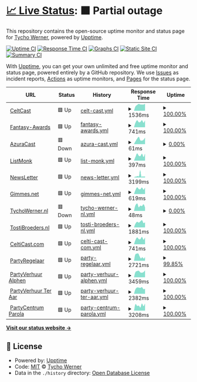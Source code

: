 # [📈 Live Status](https://TychoWerner.github.io/upptime): <!--live status--> **🟧 Partial outage**

This repository contains the open-source uptime monitor and status page for [Tycho Werner](https://TychoWerner.github.io/upptime), powered by [Upptime](https://github.com/upptime/upptime).

[![Uptime CI](https://github.com/TychoWerner/upptime/workflows/Uptime%20CI/badge.svg)](https://github.com/TychoWerner/upptime/actions?query=workflow%3A%22Uptime+CI%22)
[![Response Time CI](https://github.com/TychoWerner/upptime/workflows/Response%20Time%20CI/badge.svg)](https://github.com/TychoWerner/upptime/actions?query=workflow%3A%22Response+Time+CI%22)
[![Graphs CI](https://github.com/TychoWerner/upptime/workflows/Graphs%20CI/badge.svg)](https://github.com/TychoWerner/upptime/actions?query=workflow%3A%22Graphs+CI%22)
[![Static Site CI](https://github.com/TychoWerner/upptime/workflows/Static%20Site%20CI/badge.svg)](https://github.com/TychoWerner/upptime/actions?query=workflow%3A%22Static+Site+CI%22)
[![Summary CI](https://github.com/TychoWerner/upptime/workflows/Summary%20CI/badge.svg)](https://github.com/TychoWerner/upptime/actions?query=workflow%3A%22Summary+CI%22)

With [Upptime](https://upptime.js.org), you can get your own unlimited and free uptime monitor and status page, powered entirely by a GitHub repository. We use [Issues](https://github.com/TychoWerner/upptime/issues) as incident reports, [Actions](https://github.com/TychoWerner/upptime/actions) as uptime monitors, and [Pages](https://TychoWerner.github.io/upptime) for the status page.

<!--start: status pages-->
<!-- This summary is generated by Upptime (https://github.com/upptime/upptime) -->
<!-- Do not edit this manually, your changes will be overwritten -->
<!-- prettier-ignore -->
| URL | Status | History | Response Time | Uptime |
| --- | ------ | ------- | ------------- | ------ |
| <img alt="" src="https://icons.duckduckgo.com/ip3/www.celtcast.com.ico" height="13"> [CeltCast](https://www.celtcast.com) | 🟩 Up | [celt-cast.yml](https://github.com/TychoWerner/upptime/commits/HEAD/history/celt-cast.yml) | <details><summary><img alt="Response time graph" src="./graphs/celt-cast/response-time-week.png" height="20"> 1536ms</summary><br><a href="https://TychoWerner.github.io/upptime/history/celt-cast"><img alt="Response time 1858" src="https://img.shields.io/endpoint?url=https%3A%2F%2Fraw.githubusercontent.com%2FTychoWerner%2Fupptime%2FHEAD%2Fapi%2Fcelt-cast%2Fresponse-time.json"></a><br><a href="https://TychoWerner.github.io/upptime/history/celt-cast"><img alt="24-hour response time 1503" src="https://img.shields.io/endpoint?url=https%3A%2F%2Fraw.githubusercontent.com%2FTychoWerner%2Fupptime%2FHEAD%2Fapi%2Fcelt-cast%2Fresponse-time-day.json"></a><br><a href="https://TychoWerner.github.io/upptime/history/celt-cast"><img alt="7-day response time 1536" src="https://img.shields.io/endpoint?url=https%3A%2F%2Fraw.githubusercontent.com%2FTychoWerner%2Fupptime%2FHEAD%2Fapi%2Fcelt-cast%2Fresponse-time-week.json"></a><br><a href="https://TychoWerner.github.io/upptime/history/celt-cast"><img alt="30-day response time 1567" src="https://img.shields.io/endpoint?url=https%3A%2F%2Fraw.githubusercontent.com%2FTychoWerner%2Fupptime%2FHEAD%2Fapi%2Fcelt-cast%2Fresponse-time-month.json"></a><br><a href="https://TychoWerner.github.io/upptime/history/celt-cast"><img alt="1-year response time 2027" src="https://img.shields.io/endpoint?url=https%3A%2F%2Fraw.githubusercontent.com%2FTychoWerner%2Fupptime%2FHEAD%2Fapi%2Fcelt-cast%2Fresponse-time-year.json"></a></details> | <details><summary><a href="https://TychoWerner.github.io/upptime/history/celt-cast">100.00%</a></summary><a href="https://TychoWerner.github.io/upptime/history/celt-cast"><img alt="All-time uptime 99.80%" src="https://img.shields.io/endpoint?url=https%3A%2F%2Fraw.githubusercontent.com%2FTychoWerner%2Fupptime%2FHEAD%2Fapi%2Fcelt-cast%2Fuptime.json"></a><br><a href="https://TychoWerner.github.io/upptime/history/celt-cast"><img alt="24-hour uptime 100.00%" src="https://img.shields.io/endpoint?url=https%3A%2F%2Fraw.githubusercontent.com%2FTychoWerner%2Fupptime%2FHEAD%2Fapi%2Fcelt-cast%2Fuptime-day.json"></a><br><a href="https://TychoWerner.github.io/upptime/history/celt-cast"><img alt="7-day uptime 100.00%" src="https://img.shields.io/endpoint?url=https%3A%2F%2Fraw.githubusercontent.com%2FTychoWerner%2Fupptime%2FHEAD%2Fapi%2Fcelt-cast%2Fuptime-week.json"></a><br><a href="https://TychoWerner.github.io/upptime/history/celt-cast"><img alt="30-day uptime 99.96%" src="https://img.shields.io/endpoint?url=https%3A%2F%2Fraw.githubusercontent.com%2FTychoWerner%2Fupptime%2FHEAD%2Fapi%2Fcelt-cast%2Fuptime-month.json"></a><br><a href="https://TychoWerner.github.io/upptime/history/celt-cast"><img alt="1-year uptime 99.74%" src="https://img.shields.io/endpoint?url=https%3A%2F%2Fraw.githubusercontent.com%2FTychoWerner%2Fupptime%2FHEAD%2Fapi%2Fcelt-cast%2Fuptime-year.json"></a></details>
| <img alt="" src="https://icons.duckduckgo.com/ip3/fantasy-awards.com.ico" height="13"> [Fantasy-Awards](https://fantasy-awards.com) | 🟩 Up | [fantasy-awards.yml](https://github.com/TychoWerner/upptime/commits/HEAD/history/fantasy-awards.yml) | <details><summary><img alt="Response time graph" src="./graphs/fantasy-awards/response-time-week.png" height="20"> 741ms</summary><br><a href="https://TychoWerner.github.io/upptime/history/fantasy-awards"><img alt="Response time 1786" src="https://img.shields.io/endpoint?url=https%3A%2F%2Fraw.githubusercontent.com%2FTychoWerner%2Fupptime%2FHEAD%2Fapi%2Ffantasy-awards%2Fresponse-time.json"></a><br><a href="https://TychoWerner.github.io/upptime/history/fantasy-awards"><img alt="24-hour response time 874" src="https://img.shields.io/endpoint?url=https%3A%2F%2Fraw.githubusercontent.com%2FTychoWerner%2Fupptime%2FHEAD%2Fapi%2Ffantasy-awards%2Fresponse-time-day.json"></a><br><a href="https://TychoWerner.github.io/upptime/history/fantasy-awards"><img alt="7-day response time 741" src="https://img.shields.io/endpoint?url=https%3A%2F%2Fraw.githubusercontent.com%2FTychoWerner%2Fupptime%2FHEAD%2Fapi%2Ffantasy-awards%2Fresponse-time-week.json"></a><br><a href="https://TychoWerner.github.io/upptime/history/fantasy-awards"><img alt="30-day response time 758" src="https://img.shields.io/endpoint?url=https%3A%2F%2Fraw.githubusercontent.com%2FTychoWerner%2Fupptime%2FHEAD%2Fapi%2Ffantasy-awards%2Fresponse-time-month.json"></a><br><a href="https://TychoWerner.github.io/upptime/history/fantasy-awards"><img alt="1-year response time 2085" src="https://img.shields.io/endpoint?url=https%3A%2F%2Fraw.githubusercontent.com%2FTychoWerner%2Fupptime%2FHEAD%2Fapi%2Ffantasy-awards%2Fresponse-time-year.json"></a></details> | <details><summary><a href="https://TychoWerner.github.io/upptime/history/fantasy-awards">100.00%</a></summary><a href="https://TychoWerner.github.io/upptime/history/fantasy-awards"><img alt="All-time uptime 99.91%" src="https://img.shields.io/endpoint?url=https%3A%2F%2Fraw.githubusercontent.com%2FTychoWerner%2Fupptime%2FHEAD%2Fapi%2Ffantasy-awards%2Fuptime.json"></a><br><a href="https://TychoWerner.github.io/upptime/history/fantasy-awards"><img alt="24-hour uptime 100.00%" src="https://img.shields.io/endpoint?url=https%3A%2F%2Fraw.githubusercontent.com%2FTychoWerner%2Fupptime%2FHEAD%2Fapi%2Ffantasy-awards%2Fuptime-day.json"></a><br><a href="https://TychoWerner.github.io/upptime/history/fantasy-awards"><img alt="7-day uptime 100.00%" src="https://img.shields.io/endpoint?url=https%3A%2F%2Fraw.githubusercontent.com%2FTychoWerner%2Fupptime%2FHEAD%2Fapi%2Ffantasy-awards%2Fuptime-week.json"></a><br><a href="https://TychoWerner.github.io/upptime/history/fantasy-awards"><img alt="30-day uptime 100.00%" src="https://img.shields.io/endpoint?url=https%3A%2F%2Fraw.githubusercontent.com%2FTychoWerner%2Fupptime%2FHEAD%2Fapi%2Ffantasy-awards%2Fuptime-month.json"></a><br><a href="https://TychoWerner.github.io/upptime/history/fantasy-awards"><img alt="1-year uptime 99.84%" src="https://img.shields.io/endpoint?url=https%3A%2F%2Fraw.githubusercontent.com%2FTychoWerner%2Fupptime%2FHEAD%2Fapi%2Ffantasy-awards%2Fuptime-year.json"></a></details>
| <img alt="" src="https://icons.duckduckgo.com/ip3/azuracast.tychowerner.nl.ico" height="13"> [AzuraCast](https://azuracast.tychowerner.nl) | 🟥 Down | [azura-cast.yml](https://github.com/TychoWerner/upptime/commits/HEAD/history/azura-cast.yml) | <details><summary><img alt="Response time graph" src="./graphs/azura-cast/response-time-week.png" height="20"> 61ms</summary><br><a href="https://TychoWerner.github.io/upptime/history/azura-cast"><img alt="Response time 529" src="https://img.shields.io/endpoint?url=https%3A%2F%2Fraw.githubusercontent.com%2FTychoWerner%2Fupptime%2FHEAD%2Fapi%2Fazura-cast%2Fresponse-time.json"></a><br><a href="https://TychoWerner.github.io/upptime/history/azura-cast"><img alt="24-hour response time 57" src="https://img.shields.io/endpoint?url=https%3A%2F%2Fraw.githubusercontent.com%2FTychoWerner%2Fupptime%2FHEAD%2Fapi%2Fazura-cast%2Fresponse-time-day.json"></a><br><a href="https://TychoWerner.github.io/upptime/history/azura-cast"><img alt="7-day response time 61" src="https://img.shields.io/endpoint?url=https%3A%2F%2Fraw.githubusercontent.com%2FTychoWerner%2Fupptime%2FHEAD%2Fapi%2Fazura-cast%2Fresponse-time-week.json"></a><br><a href="https://TychoWerner.github.io/upptime/history/azura-cast"><img alt="30-day response time 59" src="https://img.shields.io/endpoint?url=https%3A%2F%2Fraw.githubusercontent.com%2FTychoWerner%2Fupptime%2FHEAD%2Fapi%2Fazura-cast%2Fresponse-time-month.json"></a><br><a href="https://TychoWerner.github.io/upptime/history/azura-cast"><img alt="1-year response time 445" src="https://img.shields.io/endpoint?url=https%3A%2F%2Fraw.githubusercontent.com%2FTychoWerner%2Fupptime%2FHEAD%2Fapi%2Fazura-cast%2Fresponse-time-year.json"></a></details> | <details><summary><a href="https://TychoWerner.github.io/upptime/history/azura-cast">0.00%</a></summary><a href="https://TychoWerner.github.io/upptime/history/azura-cast"><img alt="All-time uptime 82.16%" src="https://img.shields.io/endpoint?url=https%3A%2F%2Fraw.githubusercontent.com%2FTychoWerner%2Fupptime%2FHEAD%2Fapi%2Fazura-cast%2Fuptime.json"></a><br><a href="https://TychoWerner.github.io/upptime/history/azura-cast"><img alt="24-hour uptime 0.00%" src="https://img.shields.io/endpoint?url=https%3A%2F%2Fraw.githubusercontent.com%2FTychoWerner%2Fupptime%2FHEAD%2Fapi%2Fazura-cast%2Fuptime-day.json"></a><br><a href="https://TychoWerner.github.io/upptime/history/azura-cast"><img alt="7-day uptime 0.00%" src="https://img.shields.io/endpoint?url=https%3A%2F%2Fraw.githubusercontent.com%2FTychoWerner%2Fupptime%2FHEAD%2Fapi%2Fazura-cast%2Fuptime-week.json"></a><br><a href="https://TychoWerner.github.io/upptime/history/azura-cast"><img alt="30-day uptime 1.38%" src="https://img.shields.io/endpoint?url=https%3A%2F%2Fraw.githubusercontent.com%2FTychoWerner%2Fupptime%2FHEAD%2Fapi%2Fazura-cast%2Fuptime-month.json"></a><br><a href="https://TychoWerner.github.io/upptime/history/azura-cast"><img alt="1-year uptime 60.29%" src="https://img.shields.io/endpoint?url=https%3A%2F%2Fraw.githubusercontent.com%2FTychoWerner%2Fupptime%2FHEAD%2Fapi%2Fazura-cast%2Fuptime-year.json"></a></details>
| <img alt="" src="https://icons.duckduckgo.com/ip3/listmonk.tychowerner.nl.ico" height="13"> [ListMonk](https://listmonk.tychowerner.nl) | 🟩 Up | [list-monk.yml](https://github.com/TychoWerner/upptime/commits/HEAD/history/list-monk.yml) | <details><summary><img alt="Response time graph" src="./graphs/list-monk/response-time-week.png" height="20"> 397ms</summary><br><a href="https://TychoWerner.github.io/upptime/history/list-monk"><img alt="Response time 399" src="https://img.shields.io/endpoint?url=https%3A%2F%2Fraw.githubusercontent.com%2FTychoWerner%2Fupptime%2FHEAD%2Fapi%2Flist-monk%2Fresponse-time.json"></a><br><a href="https://TychoWerner.github.io/upptime/history/list-monk"><img alt="24-hour response time 481" src="https://img.shields.io/endpoint?url=https%3A%2F%2Fraw.githubusercontent.com%2FTychoWerner%2Fupptime%2FHEAD%2Fapi%2Flist-monk%2Fresponse-time-day.json"></a><br><a href="https://TychoWerner.github.io/upptime/history/list-monk"><img alt="7-day response time 397" src="https://img.shields.io/endpoint?url=https%3A%2F%2Fraw.githubusercontent.com%2FTychoWerner%2Fupptime%2FHEAD%2Fapi%2Flist-monk%2Fresponse-time-week.json"></a><br><a href="https://TychoWerner.github.io/upptime/history/list-monk"><img alt="30-day response time 356" src="https://img.shields.io/endpoint?url=https%3A%2F%2Fraw.githubusercontent.com%2FTychoWerner%2Fupptime%2FHEAD%2Fapi%2Flist-monk%2Fresponse-time-month.json"></a><br><a href="https://TychoWerner.github.io/upptime/history/list-monk"><img alt="1-year response time 386" src="https://img.shields.io/endpoint?url=https%3A%2F%2Fraw.githubusercontent.com%2FTychoWerner%2Fupptime%2FHEAD%2Fapi%2Flist-monk%2Fresponse-time-year.json"></a></details> | <details><summary><a href="https://TychoWerner.github.io/upptime/history/list-monk">100.00%</a></summary><a href="https://TychoWerner.github.io/upptime/history/list-monk"><img alt="All-time uptime 99.04%" src="https://img.shields.io/endpoint?url=https%3A%2F%2Fraw.githubusercontent.com%2FTychoWerner%2Fupptime%2FHEAD%2Fapi%2Flist-monk%2Fuptime.json"></a><br><a href="https://TychoWerner.github.io/upptime/history/list-monk"><img alt="24-hour uptime 100.00%" src="https://img.shields.io/endpoint?url=https%3A%2F%2Fraw.githubusercontent.com%2FTychoWerner%2Fupptime%2FHEAD%2Fapi%2Flist-monk%2Fuptime-day.json"></a><br><a href="https://TychoWerner.github.io/upptime/history/list-monk"><img alt="7-day uptime 100.00%" src="https://img.shields.io/endpoint?url=https%3A%2F%2Fraw.githubusercontent.com%2FTychoWerner%2Fupptime%2FHEAD%2Fapi%2Flist-monk%2Fuptime-week.json"></a><br><a href="https://TychoWerner.github.io/upptime/history/list-monk"><img alt="30-day uptime 100.00%" src="https://img.shields.io/endpoint?url=https%3A%2F%2Fraw.githubusercontent.com%2FTychoWerner%2Fupptime%2FHEAD%2Fapi%2Flist-monk%2Fuptime-month.json"></a><br><a href="https://TychoWerner.github.io/upptime/history/list-monk"><img alt="1-year uptime 97.72%" src="https://img.shields.io/endpoint?url=https%3A%2F%2Fraw.githubusercontent.com%2FTychoWerner%2Fupptime%2FHEAD%2Fapi%2Flist-monk%2Fuptime-year.json"></a></details>
| <img alt="" src="https://icons.duckduckgo.com/ip3/newsletter.celtcast.com.ico" height="13"> [NewsLetter](https://newsletter.celtcast.com) | 🟩 Up | [news-letter.yml](https://github.com/TychoWerner/upptime/commits/HEAD/history/news-letter.yml) | <details><summary><img alt="Response time graph" src="./graphs/news-letter/response-time-week.png" height="20"> 3199ms</summary><br><a href="https://TychoWerner.github.io/upptime/history/news-letter"><img alt="Response time 1762" src="https://img.shields.io/endpoint?url=https%3A%2F%2Fraw.githubusercontent.com%2FTychoWerner%2Fupptime%2FHEAD%2Fapi%2Fnews-letter%2Fresponse-time.json"></a><br><a href="https://TychoWerner.github.io/upptime/history/news-letter"><img alt="24-hour response time 2124" src="https://img.shields.io/endpoint?url=https%3A%2F%2Fraw.githubusercontent.com%2FTychoWerner%2Fupptime%2FHEAD%2Fapi%2Fnews-letter%2Fresponse-time-day.json"></a><br><a href="https://TychoWerner.github.io/upptime/history/news-letter"><img alt="7-day response time 3199" src="https://img.shields.io/endpoint?url=https%3A%2F%2Fraw.githubusercontent.com%2FTychoWerner%2Fupptime%2FHEAD%2Fapi%2Fnews-letter%2Fresponse-time-week.json"></a><br><a href="https://TychoWerner.github.io/upptime/history/news-letter"><img alt="30-day response time 2648" src="https://img.shields.io/endpoint?url=https%3A%2F%2Fraw.githubusercontent.com%2FTychoWerner%2Fupptime%2FHEAD%2Fapi%2Fnews-letter%2Fresponse-time-month.json"></a><br><a href="https://TychoWerner.github.io/upptime/history/news-letter"><img alt="1-year response time 1861" src="https://img.shields.io/endpoint?url=https%3A%2F%2Fraw.githubusercontent.com%2FTychoWerner%2Fupptime%2FHEAD%2Fapi%2Fnews-letter%2Fresponse-time-year.json"></a></details> | <details><summary><a href="https://TychoWerner.github.io/upptime/history/news-letter">100.00%</a></summary><a href="https://TychoWerner.github.io/upptime/history/news-letter"><img alt="All-time uptime 99.83%" src="https://img.shields.io/endpoint?url=https%3A%2F%2Fraw.githubusercontent.com%2FTychoWerner%2Fupptime%2FHEAD%2Fapi%2Fnews-letter%2Fuptime.json"></a><br><a href="https://TychoWerner.github.io/upptime/history/news-letter"><img alt="24-hour uptime 100.00%" src="https://img.shields.io/endpoint?url=https%3A%2F%2Fraw.githubusercontent.com%2FTychoWerner%2Fupptime%2FHEAD%2Fapi%2Fnews-letter%2Fuptime-day.json"></a><br><a href="https://TychoWerner.github.io/upptime/history/news-letter"><img alt="7-day uptime 100.00%" src="https://img.shields.io/endpoint?url=https%3A%2F%2Fraw.githubusercontent.com%2FTychoWerner%2Fupptime%2FHEAD%2Fapi%2Fnews-letter%2Fuptime-week.json"></a><br><a href="https://TychoWerner.github.io/upptime/history/news-letter"><img alt="30-day uptime 100.00%" src="https://img.shields.io/endpoint?url=https%3A%2F%2Fraw.githubusercontent.com%2FTychoWerner%2Fupptime%2FHEAD%2Fapi%2Fnews-letter%2Fuptime-month.json"></a><br><a href="https://TychoWerner.github.io/upptime/history/news-letter"><img alt="1-year uptime 99.81%" src="https://img.shields.io/endpoint?url=https%3A%2F%2Fraw.githubusercontent.com%2FTychoWerner%2Fupptime%2FHEAD%2Fapi%2Fnews-letter%2Fuptime-year.json"></a></details>
| <img alt="" src="https://icons.duckduckgo.com/ip3/gimmes.net.ico" height="13"> [Gimmes.net](https://gimmes.net) | 🟩 Up | [gimmes-net.yml](https://github.com/TychoWerner/upptime/commits/HEAD/history/gimmes-net.yml) | <details><summary><img alt="Response time graph" src="./graphs/gimmes-net/response-time-week.png" height="20"> 619ms</summary><br><a href="https://TychoWerner.github.io/upptime/history/gimmes-net"><img alt="Response time 1596" src="https://img.shields.io/endpoint?url=https%3A%2F%2Fraw.githubusercontent.com%2FTychoWerner%2Fupptime%2FHEAD%2Fapi%2Fgimmes-net%2Fresponse-time.json"></a><br><a href="https://TychoWerner.github.io/upptime/history/gimmes-net"><img alt="24-hour response time 730" src="https://img.shields.io/endpoint?url=https%3A%2F%2Fraw.githubusercontent.com%2FTychoWerner%2Fupptime%2FHEAD%2Fapi%2Fgimmes-net%2Fresponse-time-day.json"></a><br><a href="https://TychoWerner.github.io/upptime/history/gimmes-net"><img alt="7-day response time 619" src="https://img.shields.io/endpoint?url=https%3A%2F%2Fraw.githubusercontent.com%2FTychoWerner%2Fupptime%2FHEAD%2Fapi%2Fgimmes-net%2Fresponse-time-week.json"></a><br><a href="https://TychoWerner.github.io/upptime/history/gimmes-net"><img alt="30-day response time 590" src="https://img.shields.io/endpoint?url=https%3A%2F%2Fraw.githubusercontent.com%2FTychoWerner%2Fupptime%2FHEAD%2Fapi%2Fgimmes-net%2Fresponse-time-month.json"></a><br><a href="https://TychoWerner.github.io/upptime/history/gimmes-net"><img alt="1-year response time 1894" src="https://img.shields.io/endpoint?url=https%3A%2F%2Fraw.githubusercontent.com%2FTychoWerner%2Fupptime%2FHEAD%2Fapi%2Fgimmes-net%2Fresponse-time-year.json"></a></details> | <details><summary><a href="https://TychoWerner.github.io/upptime/history/gimmes-net">100.00%</a></summary><a href="https://TychoWerner.github.io/upptime/history/gimmes-net"><img alt="All-time uptime 99.90%" src="https://img.shields.io/endpoint?url=https%3A%2F%2Fraw.githubusercontent.com%2FTychoWerner%2Fupptime%2FHEAD%2Fapi%2Fgimmes-net%2Fuptime.json"></a><br><a href="https://TychoWerner.github.io/upptime/history/gimmes-net"><img alt="24-hour uptime 100.00%" src="https://img.shields.io/endpoint?url=https%3A%2F%2Fraw.githubusercontent.com%2FTychoWerner%2Fupptime%2FHEAD%2Fapi%2Fgimmes-net%2Fuptime-day.json"></a><br><a href="https://TychoWerner.github.io/upptime/history/gimmes-net"><img alt="7-day uptime 100.00%" src="https://img.shields.io/endpoint?url=https%3A%2F%2Fraw.githubusercontent.com%2FTychoWerner%2Fupptime%2FHEAD%2Fapi%2Fgimmes-net%2Fuptime-week.json"></a><br><a href="https://TychoWerner.github.io/upptime/history/gimmes-net"><img alt="30-day uptime 100.00%" src="https://img.shields.io/endpoint?url=https%3A%2F%2Fraw.githubusercontent.com%2FTychoWerner%2Fupptime%2FHEAD%2Fapi%2Fgimmes-net%2Fuptime-month.json"></a><br><a href="https://TychoWerner.github.io/upptime/history/gimmes-net"><img alt="1-year uptime 99.83%" src="https://img.shields.io/endpoint?url=https%3A%2F%2Fraw.githubusercontent.com%2FTychoWerner%2Fupptime%2FHEAD%2Fapi%2Fgimmes-net%2Fuptime-year.json"></a></details>
| <img alt="" src="https://icons.duckduckgo.com/ip3/tychowerner.nl.ico" height="13"> [TychoWerner.nl](https://tychowerner.nl) | 🟥 Down | [tycho-werner-nl.yml](https://github.com/TychoWerner/upptime/commits/HEAD/history/tycho-werner-nl.yml) | <details><summary><img alt="Response time graph" src="./graphs/tycho-werner-nl/response-time-week.png" height="20"> 48ms</summary><br><a href="https://TychoWerner.github.io/upptime/history/tycho-werner-nl"><img alt="Response time 69" src="https://img.shields.io/endpoint?url=https%3A%2F%2Fraw.githubusercontent.com%2FTychoWerner%2Fupptime%2FHEAD%2Fapi%2Ftycho-werner-nl%2Fresponse-time.json"></a><br><a href="https://TychoWerner.github.io/upptime/history/tycho-werner-nl"><img alt="24-hour response time 45" src="https://img.shields.io/endpoint?url=https%3A%2F%2Fraw.githubusercontent.com%2FTychoWerner%2Fupptime%2FHEAD%2Fapi%2Ftycho-werner-nl%2Fresponse-time-day.json"></a><br><a href="https://TychoWerner.github.io/upptime/history/tycho-werner-nl"><img alt="7-day response time 48" src="https://img.shields.io/endpoint?url=https%3A%2F%2Fraw.githubusercontent.com%2FTychoWerner%2Fupptime%2FHEAD%2Fapi%2Ftycho-werner-nl%2Fresponse-time-week.json"></a><br><a href="https://TychoWerner.github.io/upptime/history/tycho-werner-nl"><img alt="30-day response time 53" src="https://img.shields.io/endpoint?url=https%3A%2F%2Fraw.githubusercontent.com%2FTychoWerner%2Fupptime%2FHEAD%2Fapi%2Ftycho-werner-nl%2Fresponse-time-month.json"></a><br><a href="https://TychoWerner.github.io/upptime/history/tycho-werner-nl"><img alt="1-year response time 70" src="https://img.shields.io/endpoint?url=https%3A%2F%2Fraw.githubusercontent.com%2FTychoWerner%2Fupptime%2FHEAD%2Fapi%2Ftycho-werner-nl%2Fresponse-time-year.json"></a></details> | <details><summary><a href="https://TychoWerner.github.io/upptime/history/tycho-werner-nl">0.00%</a></summary><a href="https://TychoWerner.github.io/upptime/history/tycho-werner-nl"><img alt="All-time uptime 6.68%" src="https://img.shields.io/endpoint?url=https%3A%2F%2Fraw.githubusercontent.com%2FTychoWerner%2Fupptime%2FHEAD%2Fapi%2Ftycho-werner-nl%2Fuptime.json"></a><br><a href="https://TychoWerner.github.io/upptime/history/tycho-werner-nl"><img alt="24-hour uptime 0.00%" src="https://img.shields.io/endpoint?url=https%3A%2F%2Fraw.githubusercontent.com%2FTychoWerner%2Fupptime%2FHEAD%2Fapi%2Ftycho-werner-nl%2Fuptime-day.json"></a><br><a href="https://TychoWerner.github.io/upptime/history/tycho-werner-nl"><img alt="7-day uptime 0.00%" src="https://img.shields.io/endpoint?url=https%3A%2F%2Fraw.githubusercontent.com%2FTychoWerner%2Fupptime%2FHEAD%2Fapi%2Ftycho-werner-nl%2Fuptime-week.json"></a><br><a href="https://TychoWerner.github.io/upptime/history/tycho-werner-nl"><img alt="30-day uptime 1.38%" src="https://img.shields.io/endpoint?url=https%3A%2F%2Fraw.githubusercontent.com%2FTychoWerner%2Fupptime%2FHEAD%2Fapi%2Ftycho-werner-nl%2Fuptime-month.json"></a><br><a href="https://TychoWerner.github.io/upptime/history/tycho-werner-nl"><img alt="1-year uptime 0.00%" src="https://img.shields.io/endpoint?url=https%3A%2F%2Fraw.githubusercontent.com%2FTychoWerner%2Fupptime%2FHEAD%2Fapi%2Ftycho-werner-nl%2Fuptime-year.json"></a></details>
| <img alt="" src="https://icons.duckduckgo.com/ip3/tostibroeders.nl.ico" height="13"> [TostiBroeders.nl](https://tostibroeders.nl) | 🟩 Up | [tosti-broeders-nl.yml](https://github.com/TychoWerner/upptime/commits/HEAD/history/tosti-broeders-nl.yml) | <details><summary><img alt="Response time graph" src="./graphs/tosti-broeders-nl/response-time-week.png" height="20"> 1881ms</summary><br><a href="https://TychoWerner.github.io/upptime/history/tosti-broeders-nl"><img alt="Response time 1497" src="https://img.shields.io/endpoint?url=https%3A%2F%2Fraw.githubusercontent.com%2FTychoWerner%2Fupptime%2FHEAD%2Fapi%2Ftosti-broeders-nl%2Fresponse-time.json"></a><br><a href="https://TychoWerner.github.io/upptime/history/tosti-broeders-nl"><img alt="24-hour response time 2143" src="https://img.shields.io/endpoint?url=https%3A%2F%2Fraw.githubusercontent.com%2FTychoWerner%2Fupptime%2FHEAD%2Fapi%2Ftosti-broeders-nl%2Fresponse-time-day.json"></a><br><a href="https://TychoWerner.github.io/upptime/history/tosti-broeders-nl"><img alt="7-day response time 1881" src="https://img.shields.io/endpoint?url=https%3A%2F%2Fraw.githubusercontent.com%2FTychoWerner%2Fupptime%2FHEAD%2Fapi%2Ftosti-broeders-nl%2Fresponse-time-week.json"></a><br><a href="https://TychoWerner.github.io/upptime/history/tosti-broeders-nl"><img alt="30-day response time 1610" src="https://img.shields.io/endpoint?url=https%3A%2F%2Fraw.githubusercontent.com%2FTychoWerner%2Fupptime%2FHEAD%2Fapi%2Ftosti-broeders-nl%2Fresponse-time-month.json"></a><br><a href="https://TychoWerner.github.io/upptime/history/tosti-broeders-nl"><img alt="1-year response time 1496" src="https://img.shields.io/endpoint?url=https%3A%2F%2Fraw.githubusercontent.com%2FTychoWerner%2Fupptime%2FHEAD%2Fapi%2Ftosti-broeders-nl%2Fresponse-time-year.json"></a></details> | <details><summary><a href="https://TychoWerner.github.io/upptime/history/tosti-broeders-nl">100.00%</a></summary><a href="https://TychoWerner.github.io/upptime/history/tosti-broeders-nl"><img alt="All-time uptime 95.61%" src="https://img.shields.io/endpoint?url=https%3A%2F%2Fraw.githubusercontent.com%2FTychoWerner%2Fupptime%2FHEAD%2Fapi%2Ftosti-broeders-nl%2Fuptime.json"></a><br><a href="https://TychoWerner.github.io/upptime/history/tosti-broeders-nl"><img alt="24-hour uptime 100.00%" src="https://img.shields.io/endpoint?url=https%3A%2F%2Fraw.githubusercontent.com%2FTychoWerner%2Fupptime%2FHEAD%2Fapi%2Ftosti-broeders-nl%2Fuptime-day.json"></a><br><a href="https://TychoWerner.github.io/upptime/history/tosti-broeders-nl"><img alt="7-day uptime 100.00%" src="https://img.shields.io/endpoint?url=https%3A%2F%2Fraw.githubusercontent.com%2FTychoWerner%2Fupptime%2FHEAD%2Fapi%2Ftosti-broeders-nl%2Fuptime-week.json"></a><br><a href="https://TychoWerner.github.io/upptime/history/tosti-broeders-nl"><img alt="30-day uptime 100.00%" src="https://img.shields.io/endpoint?url=https%3A%2F%2Fraw.githubusercontent.com%2FTychoWerner%2Fupptime%2FHEAD%2Fapi%2Ftosti-broeders-nl%2Fuptime-month.json"></a><br><a href="https://TychoWerner.github.io/upptime/history/tosti-broeders-nl"><img alt="1-year uptime 89.50%" src="https://img.shields.io/endpoint?url=https%3A%2F%2Fraw.githubusercontent.com%2FTychoWerner%2Fupptime%2FHEAD%2Fapi%2Ftosti-broeders-nl%2Fuptime-year.json"></a></details>
| <img alt="" src="https://icons.duckduckgo.com/ip3/celticast.com.ico" height="13"> [CeltiCast.com](https://celticast.com) | 🟩 Up | [celti-cast-com.yml](https://github.com/TychoWerner/upptime/commits/HEAD/history/celti-cast-com.yml) | <details><summary><img alt="Response time graph" src="./graphs/celti-cast-com/response-time-week.png" height="20"> 741ms</summary><br><a href="https://TychoWerner.github.io/upptime/history/celti-cast-com"><img alt="Response time 660" src="https://img.shields.io/endpoint?url=https%3A%2F%2Fraw.githubusercontent.com%2FTychoWerner%2Fupptime%2FHEAD%2Fapi%2Fcelti-cast-com%2Fresponse-time.json"></a><br><a href="https://TychoWerner.github.io/upptime/history/celti-cast-com"><img alt="24-hour response time 874" src="https://img.shields.io/endpoint?url=https%3A%2F%2Fraw.githubusercontent.com%2FTychoWerner%2Fupptime%2FHEAD%2Fapi%2Fcelti-cast-com%2Fresponse-time-day.json"></a><br><a href="https://TychoWerner.github.io/upptime/history/celti-cast-com"><img alt="7-day response time 741" src="https://img.shields.io/endpoint?url=https%3A%2F%2Fraw.githubusercontent.com%2FTychoWerner%2Fupptime%2FHEAD%2Fapi%2Fcelti-cast-com%2Fresponse-time-week.json"></a><br><a href="https://TychoWerner.github.io/upptime/history/celti-cast-com"><img alt="30-day response time 662" src="https://img.shields.io/endpoint?url=https%3A%2F%2Fraw.githubusercontent.com%2FTychoWerner%2Fupptime%2FHEAD%2Fapi%2Fcelti-cast-com%2Fresponse-time-month.json"></a><br><a href="https://TychoWerner.github.io/upptime/history/celti-cast-com"><img alt="1-year response time 622" src="https://img.shields.io/endpoint?url=https%3A%2F%2Fraw.githubusercontent.com%2FTychoWerner%2Fupptime%2FHEAD%2Fapi%2Fcelti-cast-com%2Fresponse-time-year.json"></a></details> | <details><summary><a href="https://TychoWerner.github.io/upptime/history/celti-cast-com">100.00%</a></summary><a href="https://TychoWerner.github.io/upptime/history/celti-cast-com"><img alt="All-time uptime 99.97%" src="https://img.shields.io/endpoint?url=https%3A%2F%2Fraw.githubusercontent.com%2FTychoWerner%2Fupptime%2FHEAD%2Fapi%2Fcelti-cast-com%2Fuptime.json"></a><br><a href="https://TychoWerner.github.io/upptime/history/celti-cast-com"><img alt="24-hour uptime 100.00%" src="https://img.shields.io/endpoint?url=https%3A%2F%2Fraw.githubusercontent.com%2FTychoWerner%2Fupptime%2FHEAD%2Fapi%2Fcelti-cast-com%2Fuptime-day.json"></a><br><a href="https://TychoWerner.github.io/upptime/history/celti-cast-com"><img alt="7-day uptime 100.00%" src="https://img.shields.io/endpoint?url=https%3A%2F%2Fraw.githubusercontent.com%2FTychoWerner%2Fupptime%2FHEAD%2Fapi%2Fcelti-cast-com%2Fuptime-week.json"></a><br><a href="https://TychoWerner.github.io/upptime/history/celti-cast-com"><img alt="30-day uptime 100.00%" src="https://img.shields.io/endpoint?url=https%3A%2F%2Fraw.githubusercontent.com%2FTychoWerner%2Fupptime%2FHEAD%2Fapi%2Fcelti-cast-com%2Fuptime-month.json"></a><br><a href="https://TychoWerner.github.io/upptime/history/celti-cast-com"><img alt="1-year uptime 100.00%" src="https://img.shields.io/endpoint?url=https%3A%2F%2Fraw.githubusercontent.com%2FTychoWerner%2Fupptime%2FHEAD%2Fapi%2Fcelti-cast-com%2Fuptime-year.json"></a></details>
| <img alt="" src="https://icons.duckduckgo.com/ip3/partyregelaar.nl.ico" height="13"> [PartyRegelaar](http://partyregelaar.nl) | 🟩 Up | [party-regelaar.yml](https://github.com/TychoWerner/upptime/commits/HEAD/history/party-regelaar.yml) | <details><summary><img alt="Response time graph" src="./graphs/party-regelaar/response-time-week.png" height="20"> 2721ms</summary><br><a href="https://TychoWerner.github.io/upptime/history/party-regelaar"><img alt="Response time 2250" src="https://img.shields.io/endpoint?url=https%3A%2F%2Fraw.githubusercontent.com%2FTychoWerner%2Fupptime%2FHEAD%2Fapi%2Fparty-regelaar%2Fresponse-time.json"></a><br><a href="https://TychoWerner.github.io/upptime/history/party-regelaar"><img alt="24-hour response time 5436" src="https://img.shields.io/endpoint?url=https%3A%2F%2Fraw.githubusercontent.com%2FTychoWerner%2Fupptime%2FHEAD%2Fapi%2Fparty-regelaar%2Fresponse-time-day.json"></a><br><a href="https://TychoWerner.github.io/upptime/history/party-regelaar"><img alt="7-day response time 2721" src="https://img.shields.io/endpoint?url=https%3A%2F%2Fraw.githubusercontent.com%2FTychoWerner%2Fupptime%2FHEAD%2Fapi%2Fparty-regelaar%2Fresponse-time-week.json"></a><br><a href="https://TychoWerner.github.io/upptime/history/party-regelaar"><img alt="30-day response time 2101" src="https://img.shields.io/endpoint?url=https%3A%2F%2Fraw.githubusercontent.com%2FTychoWerner%2Fupptime%2FHEAD%2Fapi%2Fparty-regelaar%2Fresponse-time-month.json"></a><br><a href="https://TychoWerner.github.io/upptime/history/party-regelaar"><img alt="1-year response time 2396" src="https://img.shields.io/endpoint?url=https%3A%2F%2Fraw.githubusercontent.com%2FTychoWerner%2Fupptime%2FHEAD%2Fapi%2Fparty-regelaar%2Fresponse-time-year.json"></a></details> | <details><summary><a href="https://TychoWerner.github.io/upptime/history/party-regelaar">99.85%</a></summary><a href="https://TychoWerner.github.io/upptime/history/party-regelaar"><img alt="All-time uptime 99.89%" src="https://img.shields.io/endpoint?url=https%3A%2F%2Fraw.githubusercontent.com%2FTychoWerner%2Fupptime%2FHEAD%2Fapi%2Fparty-regelaar%2Fuptime.json"></a><br><a href="https://TychoWerner.github.io/upptime/history/party-regelaar"><img alt="24-hour uptime 100.00%" src="https://img.shields.io/endpoint?url=https%3A%2F%2Fraw.githubusercontent.com%2FTychoWerner%2Fupptime%2FHEAD%2Fapi%2Fparty-regelaar%2Fuptime-day.json"></a><br><a href="https://TychoWerner.github.io/upptime/history/party-regelaar"><img alt="7-day uptime 99.85%" src="https://img.shields.io/endpoint?url=https%3A%2F%2Fraw.githubusercontent.com%2FTychoWerner%2Fupptime%2FHEAD%2Fapi%2Fparty-regelaar%2Fuptime-week.json"></a><br><a href="https://TychoWerner.github.io/upptime/history/party-regelaar"><img alt="30-day uptime 99.96%" src="https://img.shields.io/endpoint?url=https%3A%2F%2Fraw.githubusercontent.com%2FTychoWerner%2Fupptime%2FHEAD%2Fapi%2Fparty-regelaar%2Fuptime-month.json"></a><br><a href="https://TychoWerner.github.io/upptime/history/party-regelaar"><img alt="1-year uptime 99.92%" src="https://img.shields.io/endpoint?url=https%3A%2F%2Fraw.githubusercontent.com%2FTychoWerner%2Fupptime%2FHEAD%2Fapi%2Fparty-regelaar%2Fuptime-year.json"></a></details>
| <img alt="" src="https://icons.duckduckgo.com/ip3/www.partyverhuuralphenaandenrijn.nl.ico" height="13"> [PartyVerhuur Alphen](https://www.partyverhuuralphenaandenrijn.nl) | 🟩 Up | [party-verhuur-alphen.yml](https://github.com/TychoWerner/upptime/commits/HEAD/history/party-verhuur-alphen.yml) | <details><summary><img alt="Response time graph" src="./graphs/party-verhuur-alphen/response-time-week.png" height="20"> 3459ms</summary><br><a href="https://TychoWerner.github.io/upptime/history/party-verhuur-alphen"><img alt="Response time 3176" src="https://img.shields.io/endpoint?url=https%3A%2F%2Fraw.githubusercontent.com%2FTychoWerner%2Fupptime%2FHEAD%2Fapi%2Fparty-verhuur-alphen%2Fresponse-time.json"></a><br><a href="https://TychoWerner.github.io/upptime/history/party-verhuur-alphen"><img alt="24-hour response time 3648" src="https://img.shields.io/endpoint?url=https%3A%2F%2Fraw.githubusercontent.com%2FTychoWerner%2Fupptime%2FHEAD%2Fapi%2Fparty-verhuur-alphen%2Fresponse-time-day.json"></a><br><a href="https://TychoWerner.github.io/upptime/history/party-verhuur-alphen"><img alt="7-day response time 3459" src="https://img.shields.io/endpoint?url=https%3A%2F%2Fraw.githubusercontent.com%2FTychoWerner%2Fupptime%2FHEAD%2Fapi%2Fparty-verhuur-alphen%2Fresponse-time-week.json"></a><br><a href="https://TychoWerner.github.io/upptime/history/party-verhuur-alphen"><img alt="30-day response time 3352" src="https://img.shields.io/endpoint?url=https%3A%2F%2Fraw.githubusercontent.com%2FTychoWerner%2Fupptime%2FHEAD%2Fapi%2Fparty-verhuur-alphen%2Fresponse-time-month.json"></a><br><a href="https://TychoWerner.github.io/upptime/history/party-verhuur-alphen"><img alt="1-year response time 3231" src="https://img.shields.io/endpoint?url=https%3A%2F%2Fraw.githubusercontent.com%2FTychoWerner%2Fupptime%2FHEAD%2Fapi%2Fparty-verhuur-alphen%2Fresponse-time-year.json"></a></details> | <details><summary><a href="https://TychoWerner.github.io/upptime/history/party-verhuur-alphen">100.00%</a></summary><a href="https://TychoWerner.github.io/upptime/history/party-verhuur-alphen"><img alt="All-time uptime 99.85%" src="https://img.shields.io/endpoint?url=https%3A%2F%2Fraw.githubusercontent.com%2FTychoWerner%2Fupptime%2FHEAD%2Fapi%2Fparty-verhuur-alphen%2Fuptime.json"></a><br><a href="https://TychoWerner.github.io/upptime/history/party-verhuur-alphen"><img alt="24-hour uptime 100.00%" src="https://img.shields.io/endpoint?url=https%3A%2F%2Fraw.githubusercontent.com%2FTychoWerner%2Fupptime%2FHEAD%2Fapi%2Fparty-verhuur-alphen%2Fuptime-day.json"></a><br><a href="https://TychoWerner.github.io/upptime/history/party-verhuur-alphen"><img alt="7-day uptime 100.00%" src="https://img.shields.io/endpoint?url=https%3A%2F%2Fraw.githubusercontent.com%2FTychoWerner%2Fupptime%2FHEAD%2Fapi%2Fparty-verhuur-alphen%2Fuptime-week.json"></a><br><a href="https://TychoWerner.github.io/upptime/history/party-verhuur-alphen"><img alt="30-day uptime 100.00%" src="https://img.shields.io/endpoint?url=https%3A%2F%2Fraw.githubusercontent.com%2FTychoWerner%2Fupptime%2FHEAD%2Fapi%2Fparty-verhuur-alphen%2Fuptime-month.json"></a><br><a href="https://TychoWerner.github.io/upptime/history/party-verhuur-alphen"><img alt="1-year uptime 99.94%" src="https://img.shields.io/endpoint?url=https%3A%2F%2Fraw.githubusercontent.com%2FTychoWerner%2Fupptime%2FHEAD%2Fapi%2Fparty-verhuur-alphen%2Fuptime-year.json"></a></details>
| <img alt="" src="https://icons.duckduckgo.com/ip3/www.partyverhuurteraar.nl.ico" height="13"> [PartyVerhuur Ter Aar](https://www.partyverhuurteraar.nl) | 🟩 Up | [party-verhuur-ter-aar.yml](https://github.com/TychoWerner/upptime/commits/HEAD/history/party-verhuur-ter-aar.yml) | <details><summary><img alt="Response time graph" src="./graphs/party-verhuur-ter-aar/response-time-week.png" height="20"> 2382ms</summary><br><a href="https://TychoWerner.github.io/upptime/history/party-verhuur-ter-aar"><img alt="Response time 3217" src="https://img.shields.io/endpoint?url=https%3A%2F%2Fraw.githubusercontent.com%2FTychoWerner%2Fupptime%2FHEAD%2Fapi%2Fparty-verhuur-ter-aar%2Fresponse-time.json"></a><br><a href="https://TychoWerner.github.io/upptime/history/party-verhuur-ter-aar"><img alt="24-hour response time 2809" src="https://img.shields.io/endpoint?url=https%3A%2F%2Fraw.githubusercontent.com%2FTychoWerner%2Fupptime%2FHEAD%2Fapi%2Fparty-verhuur-ter-aar%2Fresponse-time-day.json"></a><br><a href="https://TychoWerner.github.io/upptime/history/party-verhuur-ter-aar"><img alt="7-day response time 2382" src="https://img.shields.io/endpoint?url=https%3A%2F%2Fraw.githubusercontent.com%2FTychoWerner%2Fupptime%2FHEAD%2Fapi%2Fparty-verhuur-ter-aar%2Fresponse-time-week.json"></a><br><a href="https://TychoWerner.github.io/upptime/history/party-verhuur-ter-aar"><img alt="30-day response time 2444" src="https://img.shields.io/endpoint?url=https%3A%2F%2Fraw.githubusercontent.com%2FTychoWerner%2Fupptime%2FHEAD%2Fapi%2Fparty-verhuur-ter-aar%2Fresponse-time-month.json"></a><br><a href="https://TychoWerner.github.io/upptime/history/party-verhuur-ter-aar"><img alt="1-year response time 3276" src="https://img.shields.io/endpoint?url=https%3A%2F%2Fraw.githubusercontent.com%2FTychoWerner%2Fupptime%2FHEAD%2Fapi%2Fparty-verhuur-ter-aar%2Fresponse-time-year.json"></a></details> | <details><summary><a href="https://TychoWerner.github.io/upptime/history/party-verhuur-ter-aar">100.00%</a></summary><a href="https://TychoWerner.github.io/upptime/history/party-verhuur-ter-aar"><img alt="All-time uptime 99.88%" src="https://img.shields.io/endpoint?url=https%3A%2F%2Fraw.githubusercontent.com%2FTychoWerner%2Fupptime%2FHEAD%2Fapi%2Fparty-verhuur-ter-aar%2Fuptime.json"></a><br><a href="https://TychoWerner.github.io/upptime/history/party-verhuur-ter-aar"><img alt="24-hour uptime 100.00%" src="https://img.shields.io/endpoint?url=https%3A%2F%2Fraw.githubusercontent.com%2FTychoWerner%2Fupptime%2FHEAD%2Fapi%2Fparty-verhuur-ter-aar%2Fuptime-day.json"></a><br><a href="https://TychoWerner.github.io/upptime/history/party-verhuur-ter-aar"><img alt="7-day uptime 100.00%" src="https://img.shields.io/endpoint?url=https%3A%2F%2Fraw.githubusercontent.com%2FTychoWerner%2Fupptime%2FHEAD%2Fapi%2Fparty-verhuur-ter-aar%2Fuptime-week.json"></a><br><a href="https://TychoWerner.github.io/upptime/history/party-verhuur-ter-aar"><img alt="30-day uptime 100.00%" src="https://img.shields.io/endpoint?url=https%3A%2F%2Fraw.githubusercontent.com%2FTychoWerner%2Fupptime%2FHEAD%2Fapi%2Fparty-verhuur-ter-aar%2Fuptime-month.json"></a><br><a href="https://TychoWerner.github.io/upptime/history/party-verhuur-ter-aar"><img alt="1-year uptime 99.93%" src="https://img.shields.io/endpoint?url=https%3A%2F%2Fraw.githubusercontent.com%2FTychoWerner%2Fupptime%2FHEAD%2Fapi%2Fparty-verhuur-ter-aar%2Fuptime-year.json"></a></details>
| <img alt="" src="https://icons.duckduckgo.com/ip3/partycentrumparola.nl.ico" height="13"> [PartyCentrum Parola](https://partycentrumparola.nl/) | 🟩 Up | [party-centrum-parola.yml](https://github.com/TychoWerner/upptime/commits/HEAD/history/party-centrum-parola.yml) | <details><summary><img alt="Response time graph" src="./graphs/party-centrum-parola/response-time-week.png" height="20"> 3208ms</summary><br><a href="https://TychoWerner.github.io/upptime/history/party-centrum-parola"><img alt="Response time 2972" src="https://img.shields.io/endpoint?url=https%3A%2F%2Fraw.githubusercontent.com%2FTychoWerner%2Fupptime%2FHEAD%2Fapi%2Fparty-centrum-parola%2Fresponse-time.json"></a><br><a href="https://TychoWerner.github.io/upptime/history/party-centrum-parola"><img alt="24-hour response time 5704" src="https://img.shields.io/endpoint?url=https%3A%2F%2Fraw.githubusercontent.com%2FTychoWerner%2Fupptime%2FHEAD%2Fapi%2Fparty-centrum-parola%2Fresponse-time-day.json"></a><br><a href="https://TychoWerner.github.io/upptime/history/party-centrum-parola"><img alt="7-day response time 3208" src="https://img.shields.io/endpoint?url=https%3A%2F%2Fraw.githubusercontent.com%2FTychoWerner%2Fupptime%2FHEAD%2Fapi%2Fparty-centrum-parola%2Fresponse-time-week.json"></a><br><a href="https://TychoWerner.github.io/upptime/history/party-centrum-parola"><img alt="30-day response time 2939" src="https://img.shields.io/endpoint?url=https%3A%2F%2Fraw.githubusercontent.com%2FTychoWerner%2Fupptime%2FHEAD%2Fapi%2Fparty-centrum-parola%2Fresponse-time-month.json"></a><br><a href="https://TychoWerner.github.io/upptime/history/party-centrum-parola"><img alt="1-year response time 2911" src="https://img.shields.io/endpoint?url=https%3A%2F%2Fraw.githubusercontent.com%2FTychoWerner%2Fupptime%2FHEAD%2Fapi%2Fparty-centrum-parola%2Fresponse-time-year.json"></a></details> | <details><summary><a href="https://TychoWerner.github.io/upptime/history/party-centrum-parola">100.00%</a></summary><a href="https://TychoWerner.github.io/upptime/history/party-centrum-parola"><img alt="All-time uptime 98.86%" src="https://img.shields.io/endpoint?url=https%3A%2F%2Fraw.githubusercontent.com%2FTychoWerner%2Fupptime%2FHEAD%2Fapi%2Fparty-centrum-parola%2Fuptime.json"></a><br><a href="https://TychoWerner.github.io/upptime/history/party-centrum-parola"><img alt="24-hour uptime 100.00%" src="https://img.shields.io/endpoint?url=https%3A%2F%2Fraw.githubusercontent.com%2FTychoWerner%2Fupptime%2FHEAD%2Fapi%2Fparty-centrum-parola%2Fuptime-day.json"></a><br><a href="https://TychoWerner.github.io/upptime/history/party-centrum-parola"><img alt="7-day uptime 100.00%" src="https://img.shields.io/endpoint?url=https%3A%2F%2Fraw.githubusercontent.com%2FTychoWerner%2Fupptime%2FHEAD%2Fapi%2Fparty-centrum-parola%2Fuptime-week.json"></a><br><a href="https://TychoWerner.github.io/upptime/history/party-centrum-parola"><img alt="30-day uptime 100.00%" src="https://img.shields.io/endpoint?url=https%3A%2F%2Fraw.githubusercontent.com%2FTychoWerner%2Fupptime%2FHEAD%2Fapi%2Fparty-centrum-parola%2Fuptime-month.json"></a><br><a href="https://TychoWerner.github.io/upptime/history/party-centrum-parola"><img alt="1-year uptime 97.48%" src="https://img.shields.io/endpoint?url=https%3A%2F%2Fraw.githubusercontent.com%2FTychoWerner%2Fupptime%2FHEAD%2Fapi%2Fparty-centrum-parola%2Fuptime-year.json"></a></details>

<!--end: status pages-->

[**Visit our status website →**](https://TychoWerner.github.io/upptime)

## 📄 License

- Powered by: [Upptime](https://github.com/upptime/upptime)
- Code: [MIT](./LICENSE) © [Tycho Werner](https://TychoWerner.github.io/upptime)
- Data in the `./history` directory: [Open Database License](https://opendatacommons.org/licenses/odbl/1-0/)
